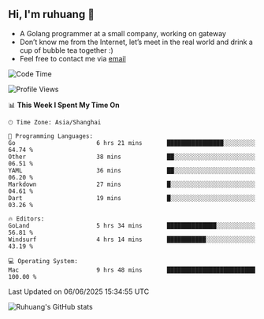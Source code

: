## Hi, I'm ruhuang 👋

- A Golang programmer at a small company, working on gateway
- Don’t know me from the Internet, let’s meet in the real world and drink a cup of bubble tea together :)
- Feel free to contact me via [email](mailto:ruhuang2001@gmail.com)
<!--START_SECTION:waka-->
![Code Time](http://img.shields.io/badge/Code%20Time-539%20hrs%2017%20mins-blue)

![Profile Views](http://img.shields.io/badge/Profile%20Views-3-blue)

📊 **This Week I Spent My Time On** 

```text
🕑︎ Time Zone: Asia/Shanghai

💬 Programming Languages: 
Go                       6 hrs 21 mins       ████████████████░░░░░░░░░   64.74 % 
Other                    38 mins             ██░░░░░░░░░░░░░░░░░░░░░░░   06.51 % 
YAML                     36 mins             ██░░░░░░░░░░░░░░░░░░░░░░░   06.20 % 
Markdown                 27 mins             █░░░░░░░░░░░░░░░░░░░░░░░░   04.61 % 
Dart                     19 mins             █░░░░░░░░░░░░░░░░░░░░░░░░   03.26 % 

🔥 Editors: 
GoLand                   5 hrs 34 mins       ██████████████░░░░░░░░░░░   56.81 % 
Windsurf                 4 hrs 14 mins       ███████████░░░░░░░░░░░░░░   43.19 % 

💻 Operating System: 
Mac                      9 hrs 48 mins       █████████████████████████   100.00 % 
```


 Last Updated on 06/06/2025 15:34:55 UTC
<!--END_SECTION:waka-->

![Ruhuang's GitHub stats](https://github-readme-stats.vercel.app/api?username=ruhuang2001&count_private=true&hide_title=true&show_icons=true&theme=vue)

